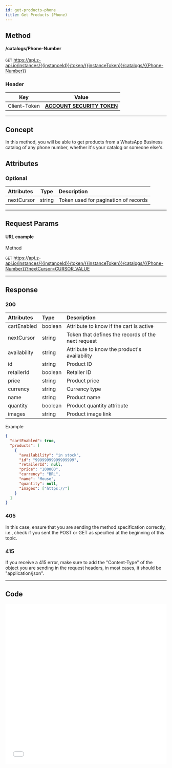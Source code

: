 ```yaml
---
id: get-products-phone
title: Get Products (Phone)
---
```


## Method

#### /catalogs/Phone-Number

`GET` https://api.z-api.io/instances/{{instanceId}}/token/{{instanceToken}}/catalogs/{{Phone-Number}}

### Header

|      Key       |            Value            |
| :------------: |     :-----------------:     |
|  Client-Token  | **[ACCOUNT SECURITY TOKEN](../security/client-token)** |
---

## Concept

In this method, you will be able to get products from a WhatsApp Business catalog of any phone number, whether it's your catalog or someone else's.

## Attributes

### Optional

| Attributes   |  Type   | Description                                    |
| :---------- | :-----: | :------------------------------------------- |
| nextCursor  | string  | Token used for pagination of records          |

---

## Request Params

#### URL example

Method

`GET` https://api.z-api.io/instances/{{instanceId}}/token/{{instanceToken}}/catalogs/{{Phone-Number}}?nextCursor=CURSOR_VALUE

---

## Response

### 200

| Attributes    | Type    | Description                                            |
| :----------- | :------ | :---------------------------------------------------   |
| cartEnabled  | boolean | Attribute to know if the cart is active               |
| nextCursor   | string  | Token that defines the records of the next request    |
| availability | string  | Attribute to know the product's availability           |
| id           | string  | Product ID                                             |
| retailerId   | boolean | Retailer ID                                           |
| price        | string  | Product price                                         |
| currency     | string  | Currency type                                         |
| name         | string  | Product name                                         |
| quantity     | boolean | Product quantity attribute                             |
| images       | string  | Product image link                                    |

Example

```json
{
  "cartEnabled": true,
  "products": [
    {
      "availability": "in stock",
      "id": "99999999999999999",
      "retailerId": null,
      "price": "100000",
      "currency": "BRL",
      "name": "Mouse",
      "quantity": null,
      "images": ["https://"]
    }
  ]
}
```

### 405

In this case, ensure that you are sending the method specification correctly, i.e., check if you sent the POST or GET as specified at the beginning of this topic.

### 415

If you receive a 415 error, make sure to add the "Content-Type" of the object you are sending in the request headers, in most cases, it should be "application/json".

---

## Code

<iframe src="//api.apiembed.com/?source=https://raw.githubusercontent.com/Z-API/z-api-docs/main/json-examples/get-products-phone.json&targets=all" frameborder="0" scrolling="no" width="100%" height="500px" seamless></iframe>
